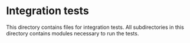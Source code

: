 # Integration tests
This directory contains files for integration tests. All subdirectories in this directory contains modules necessary to run the tests.
